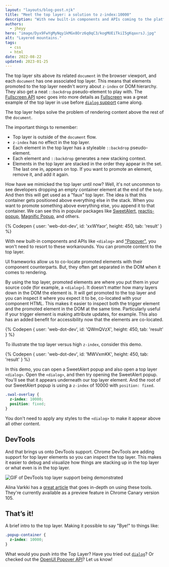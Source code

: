 ```yaml
---
layout: "layouts/blog-post.njk"
title: "Meet the top layer: a solution to z-index:10000"
description: "With new built-in components and APIs coming to the platform, what is this \"Top layer\" that they enable us to use?"
authors:
  - jheyy
hero: "image/Dyx9FwYgMyNqy1kMGx8Orz6q0qC3/kogMUEiTkiI5gKqaxrsJ.jpg"
alt: "Layered mountains."
tags:
  - css
  - html
date: 2022-08-22
updated: 2023-01-25
---
```


The top layer sits above its related `document` in the browser viewport, and each `document` has one associated top layer. This means that elements promoted to the top layer needn't worry about `z-index` or DOM hierarchy. They also get a neat `::backdrop` pseudo-element to play with. The [Fullscreen API](https://fullscreen.spec.whatwg.org/#new-stacking-layer) spec goes into more details as [Fullscreen](https://developer.mozilla.org/docs/Web/API/Element/requestFullScreen) was a great example of the top layer in use before [`dialog` support](https://caniuse.com/dialog) came along.

The top layer helps solve the problem of rendering content above the rest of the `document`.

The important things to remember:
- Top layer is outside of the `document` flow.
- `z-index` has no effect in the top layer.
- Each element in the top layer has a styleable `::backdrop` pseudo-element.
- Each element and `::backdrop` generates a new stacking context.
- Elements in the top layer are stacked in the order they appear in the set. The last one in, appears on top. If you want to promote an element, remove it, and add it again.


How have we mimicked the top layer until now? Well, it's not uncommon to see developers dropping an empty container element at the end of the `body`. And then this will get used as a "faux" top layer. The idea is that this container gets positioned above everything else in the stack. When you want to promote something above everything else, you append it to that container. We can see this in popular packages like [SweetAlert](https://github.com/t4t5/sweetalert), [reactjs-popup](https://github.com/yjose/reactjs-popup), [Magnific Popup](https://github.com/dimsemenov/Magnific-Popup), and others. 

{% Codepen {
    user: 'web-dot-dev',
    id: 'xxWYaor',
    height: 450,
    tab: 'result'
  }
%}


With new built-in components and APIs like `<dialog>` and ["Popover"](https://open-ui.org/components/popover.research.explainer), you won't need to resort to these workarounds. You can promote content to the top layer. 

UI frameworks allow us to co-locate promoted elements with their component counterparts. But, they often get separated in the DOM when it comes to rendering.

By using the top layer, promoted elements are where you put them in your source code (for example, a `<dialog>`). It doesn't matter how many layers down in the DOM the element is. It will get promoted to the top layer and you can inspect it where you expect it to be, co-located with your component HTML. This makes it easier to inspect both the trigger element and the promoted element in the DOM at the same time. Particularly useful if your trigger element is making attribute updates, for example. This also has an added benefit for accessibility now that the elements are co-located.

{% Codepen {
    user: 'web-dot-dev',
    id: 'QWmQVzX',
    height: 450,
    tab: 'result'
  }
%}

To illustrate the top layer versus high `z-index`, consider this demo.

{% Codepen {
    user: 'web-dot-dev',
    id: 'MWVxmKK',
    height: 450,
    tab: 'result'
  }
%}

In this demo, you can open a SweetAlert popup and also open a top layer `<dialog>`. Open the `<dialog>`, and then try opening the SweetAlert popup. You'll see that it appears underneath our top layer element. And the root of our SweetAlert popup is using a `z-index` of 10000 with `position: fixed`.

```css
.swal-overlay {
  z-index: 10000;
  position: fixed;
}
```

You don't need to apply any styles to the `<dialog>` to make it appear above all other content.

## DevTools

And that brings us onto DevTools support. Chrome DevTools are adding support for top layer elements so you can inspect the top layer. This makes it easier to debug and visualize how things are stacking up in the top layer or what even is in the top layer.

![GIF of DevTools top layer support being demonstrated](https://wd.imgix.net/image/1D9D0Ls1ATa2ZPA9x2ZWrGFyZzT2/36Yck7O77zDipSNGNNbB.gif?auto=format&w=1600
)

Alina Varkki has a [great article](/blog/top-layer-devtools/) that goes in-depth on using these tools. They're currently available as a preview feature in Chrome Canary version 105.


## That’s it!

A brief intro to the top layer. Making it possible to say "Bye!" to things like:

```css
.popup-container {
  z-index: 10000;
}
```

What would you push into the Top Layer? Have you tried out [`dialog`](https://developer.mozilla.org/docs/Web/HTML/Element/dialog)? Or checked out the [OpenUI Popover API](https://open-ui.org/components/popover.research.explainer)? Let us know!


